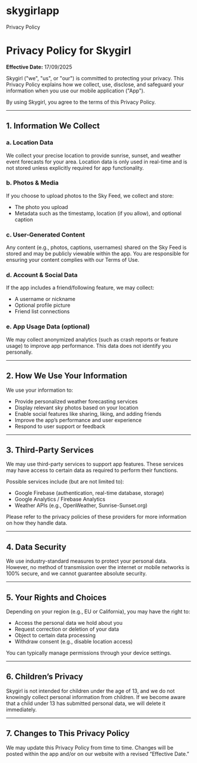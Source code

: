 # skygirlapp
Privacy Policy
<!DOCTYPE html>
<html lang="en">
<head>
  <meta charset="UTF-8">
  <meta name="viewport" content="width=device-width, initial-scale=1">
  
</head>
<body>
  <h1>Privacy Policy for Skygirl</h1>
  <p><strong>Effective Date:</strong> 17/09/2025 </p>

  <p>Skygirl ("we", "us", or "our") is committed to protecting your privacy. This Privacy Policy explains how we collect, use, disclose, and safeguard your information when you use our mobile application ("App").</p>

  <p>By using Skygirl, you agree to the terms of this Privacy Policy.</p>

  <hr>

  <h2>1. Information We Collect</h2>

  <h3>a. Location Data</h3>
  <p>We collect your precise location to provide sunrise, sunset, and weather event forecasts for your area. Location data is only used in real-time and is not stored unless explicitly required for app functionality.</p>

  <h3>b. Photos & Media</h3>
  <p>If you choose to upload photos to the Sky Feed, we collect and store:
    <ul>
      <li>The photo you upload</li>
      <li>Metadata such as the timestamp, location (if you allow), and optional caption</li>
    </ul>
  </p>

  <h3>c. User-Generated Content</h3>
  <p>Any content (e.g., photos, captions, usernames) shared on the Sky Feed is stored and may be publicly viewable within the app. You are responsible for ensuring your content complies with our Terms of Use.</p>

  <h3>d. Account & Social Data</h3>
  <p>If the app includes a friend/following feature, we may collect:
    <ul>
      <li>A username or nickname</li>
      <li>Optional profile picture</li>
      <li>Friend list connections</li>
    </ul>
  </p>

  <h3>e. App Usage Data (optional)</h3>
  <p>We may collect anonymized analytics (such as crash reports or feature usage) to improve app performance. This data does not identify you personally.</p>

  <hr>

  <h2>2. How We Use Your Information</h2>
  <p>We use your information to:</p>
  <ul>
    <li>Provide personalized weather forecasting services</li>
    <li>Display relevant sky photos based on your location</li>
    <li>Enable social features like sharing, liking, and adding friends</li>
    <li>Improve the app’s performance and user experience</li>
    <li>Respond to user support or feedback</li>
  </ul>

  <hr>

  <h2>3. Third-Party Services</h2>
  <p>We may use third-party services to support app features. These services may have access to certain data as required to perform their functions.</p>
  <p>Possible services include (but are not limited to):</p>
  <ul>
    <li>Google Firebase (authentication, real-time database, storage)</li>
    <li>Google Analytics / Firebase Analytics</li>
    <li>Weather APIs (e.g., OpenWeather, Sunrise-Sunset.org)</li>
  </ul>
  <p>Please refer to the privacy policies of these providers for more information on how they handle data.</p>

  <hr>

  <h2>4. Data Security</h2>
  <p>We use industry-standard measures to protect your personal data. However, no method of transmission over the internet or mobile networks is 100% secure, and we cannot guarantee absolute security.</p>

  <hr>

  <h2>5. Your Rights and Choices</h2>
  <p>Depending on your region (e.g., EU or California), you may have the right to:</p>
  <ul>
    <li>Access the personal data we hold about you</li>
    <li>Request correction or deletion of your data</li>
    <li>Object to certain data processing</li>
    <li>Withdraw consent (e.g., disable location access)</li>
  </ul>
  <p>You can typically manage permissions through your device settings.</p>

  <hr>

  <h2>6. Children’s Privacy</h2>
  <p>Skygirl is not intended for children under the age of 13, and we do not knowingly collect personal information from children. If we become aware that a child under 13 has submitted personal data, we will delete it immediately.</p>

  <hr>

  <h2>7. Changes to This Privacy Policy</h2>
  <p>We may update this Privacy Policy from time to time. Changes will be posted within the app and/or on our website with a revised “Effective Date.”</p>

  
</body>
</html>
